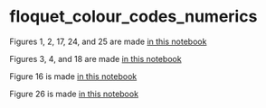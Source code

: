 # floquet_colour_codes_numerics

Figures 1, 2, 17, 24, and 25 are made [in this notebook](https://github.com/peter-janderks/floquet_colour_codes_numerics/blob/main/heatmap/heatmap_plot.ipynb) 

Figures 3, 4, and 18 are made [in this notebook](https://github.com/peter-janderks/floquet_colour_codes_numerics/blob/main/circuit_level_noise_experiments/generate_plots.ipynb)

Figure 16 is made [in this notebook](https://github.com/peter-janderks/floquet_colour_codes_numerics/blob/main/volume_verification_experiments/volume_verification_plot.ipynb)

Figure 26 is made [in this notebook](https://github.com/peter-janderks/floquet_colour_codes_numerics/blob/main/timelike_distance/timelike_distance_plot.ipynb)
